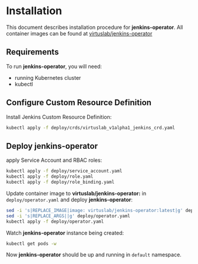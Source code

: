 # Installation

This document describes installation procedure for **jenkins-operator**.
All container images can be found at [virtuslab/jenkins-operator](https://hub.docker.com/r/virtuslab/jenkins-operator)

## Requirements
 
To run **jenkins-operator**, you will need:
- running Kubernetes cluster
- kubectl

## Configure Custom Resource Definition 

Install Jenkins Custom Resource Definition:

```bash
kubectl apply -f deploy/crds/virtuslab_v1alpha1_jenkins_crd.yaml
```

## Deploy jenkins-operator

apply Service Account and RBAC roles:

```bash
kubectl apply -f deploy/service_account.yaml
kubectl apply -f deploy/role.yaml
kubectl apply -f deploy/role_binding.yaml
```

Update container image to **virtuslab/jenkins-operator:<version>** in `deploy/operator.yaml` and deploy **jenkins-operator**:

```bash
sed -i 's|REPLACE_IMAGE|image: virtuslab/jenkins-operator:latest|g' deploy/operator.yaml
sed -i 's|REPLACE_ARGS||g' deploy/operator.yaml
kubectl apply -f deploy/operator.yaml
```

Watch **jenkins-operator** instance being created:

```bash
kubectl get pods -w
```

Now **jenkins-operator** should be up and running in `default` namespace.



